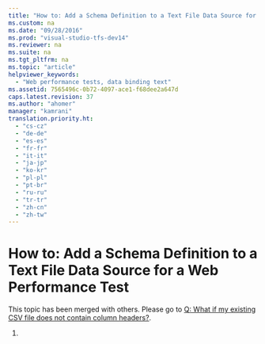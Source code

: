 ```yaml
---
title: "How to: Add a Schema Definition to a Text File Data Source for a Web Performance Test"
ms.custom: na
ms.date: "09/28/2016"
ms.prod: "visual-studio-tfs-dev14"
ms.reviewer: na
ms.suite: na
ms.tgt_pltfrm: na
ms.topic: "article"
helpviewer_keywords: 
  - "Web performance tests, data binding text"
ms.assetid: 7565496c-0b72-4097-ace1-f68dee2a647d
caps.latest.revision: 37
ms.author: "ahomer"
manager: "kamrani"
translation.priority.ht: 
  - "cs-cz"
  - "de-de"
  - "es-es"
  - "fr-fr"
  - "it-it"
  - "ja-jp"
  - "ko-kr"
  - "pl-pl"
  - "pt-br"
  - "ru-ru"
  - "tr-tr"
  - "zh-cn"
  - "zh-tw"
---
```

# How to: Add a Schema Definition to a Text File Data Source for a Web Performance Test
This topic has been merged with others. Please go to [Q: What if my existing CSV file does not contain column headers?](../test/add-a-data-source-to-a-web-performance-test.md#AddingDataBindingWebTest_QA_CSVFileNoHeaders).  
  
1.